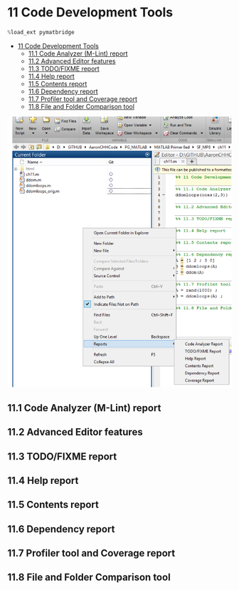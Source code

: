 
# 11 Code Development Tools


```python
%load_ext pymatbridge
```

<!-- toc orderedList:0 depthFrom:1 depthTo:6 -->

* [11 Code Development Tools](#11-code-development-tools)
  * [11.1 Code Analyzer (M-Lint) report](#111-code-analyzer-m-lint-report)
  * [11.2 Advanced Editor features](#112-advanced-editor-features)
  * [11.3 TODO/FIXME report](#113-todofixme-report)
  * [11.4 Help report](#114-help-report)
  * [11.5 Contents report](#115-contents-report)
  * [11.6 Dependency report](#116-dependency-report)
  * [11.7 Profiler tool and Coverage report](#117-profiler-tool-and-coverage-report)
  * [11.8 File and Folder Comparison tool](#118-file-and-folder-comparison-tool)

<!-- tocstop -->


![](SF_MP8/ch11/report.png)

## 11.1 Code Analyzer (M-Lint) report

## 11.2 Advanced Editor features

## 11.3 TODO/FIXME report

## 11.4 Help report

## 11.5 Contents report

## 11.6 Dependency report

## 11.7 Profiler tool and Coverage report

## 11.8 File and Folder Comparison tool


```python

```
